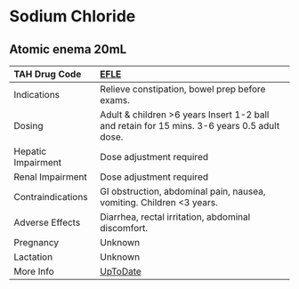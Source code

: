 # Sodium Chloride

## Atomic enema 20mL

| TAH Drug Code      | [EFLE](https://www.tahsda.org.tw/drugs/hissearch.php?drug_code=EFLE)                        |
|:-------------------|:--------------------------------------------------------------------------------------------|
| Indications        | Relieve constipation, bowel prep before exams.                                              |
| Dosing             | Adult & children >6 years Insert 1-2 ball and retain for 15 mins. 3-6 years 0.5 adult dose. |
| Hepatic Impairment | Dose adjustment required                                                                    |
| Renal Impairment   | Dose adjustment required                                                                    |
| Contraindications  | GI obstruction, abdominal pain, nausea, vomiting. Children <3 years.                        |
| Adverse Effects    | Diarrhea, rectal irritation, abdominal discomfort.                                          |
| Pregnancy          | Unknown                                                                                     |
| Lactation          | Unknown                                                                                     |
| More Info          | [UpToDate](https://www.uptodate.com/contents/sodium-chloride-drug-information)              |

